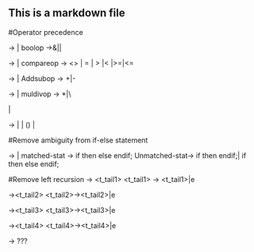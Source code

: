 ## This is a markdown file

#Operator precedence

<expr1> -> <expr1> <boolop> <Term1> | <Term1>
boolop ->&||

<Term1>-><Term1> <compareop> <Term2> | <Term2>
compareop  -> <> | = | > |< |>=|<=
	
<Term2>-><Term2> <addsubop> <Term3> | <Term3>
Addsubop -> +|-

<Term3>-> <Term3> <muldivop> <factor>| <factor>
muldivop -> *|\

<factor-> <type> | <const>
	
<Expr> -> <const>|<lvalue> | (<expr1>) | <expr1>

#Remove ambiguity from if-else statement

<stat>-> <matched-stat> | <unmatched-stat>
matched-stat -> if <expr> then <matched-stat> else <matched-stat>endif;
Unmatched-stat-> if <expr> then <stat-seq> endif;| if<expr> then <matched-stmt> else <unmatched-stat> endif;

#Remove left recursion
<expr1> -> <term1> <t_tail1>
<t_tail1> -> <boolop><term1><t_tail1>|e

<term1>-><term2><t_tail2>
<t_tail2>-><compareop><term2><t_tail2>|e

<term2>-><term3><t_tail3>
<t_tail3>-><addsubop><term3><t_tail3>|e

<term3>-><factor><t_tail4>
<t_tail4>-><muldivop><factor><t_tail4>|e

<Expr> -> <expr> <binary-operator> <expr> ???
